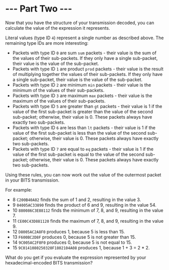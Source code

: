 # --- Part Two ---

Now that you have the structure of your transmission decoded, you can calculate the value of the expression it represents.

Literal values (type ID `4`) represent a single number as described above. The remaining type IDs are more interesting:

- Packets with type ID `0` are sum `sum` packets - their value is the sum of the values of their sub-packets. If they only have a single sub-packet, their value is the value of the sub-packet.
- Packets with type ID `1` are product `prod` packets - their value is the result of multiplying together the values of their sub-packets. If they only have a single sub-packet, their value is the value of the sub-packet.
- Packets with type ID `2` are minimum `min` packets - their value is the minimum of the values of their sub-packets.
- Packets with type ID `3` are maximum `max` packets - their value is the maximum of the values of their sub-packets.
- Packets with type ID `5` are greater than `gt` packets - their value is 1 if the value of the first sub-packet is greater than the value of the second sub-packet; otherwise, their value is 0. These packets always have exactly two sub-packets.
- Packets with type ID `6` are less than `lt` packets - their value is 1 if the value of the first sub-packet is less than the value of the second sub-packet; otherwise, their value is 0. These packets always have exactly two sub-packets.
- Packets with type ID `7` are equal to `eq` packets - their value is 1 if the value of the first sub-packet is equal to the value of the second sub-packet; otherwise, their value is 0. These packets always have exactly two sub-packets.

Using these rules, you can now work out the value of the outermost packet in your BITS transmission.

For example:

- 8 `C200B40A82` finds the sum of 1 and 2, resulting in the value 3.
- 9 `04005AC33890` finds the product of 6 and 9, resulting in the value 54.
- 10 `880086C3E88112` finds the minimum of 7, 8, and 9, resulting in the value 7.
- 11 `CE00C43D881120` finds the maximum of 7, 8, and 9, resulting in the value 9.
- 12 `D8005AC2A8F0` produces 1, because 5 is less than 15.
- 13 `F600BC2D8F` produces 0, because 5 is not greater than 15.
- 14 `9C005AC2F8F0` produces 0, because 5 is not equal to 15.
- 15 `9C0141080250320F1802104A08` produces 1, because 1 + 3 = 2 * 2.

What do you get if you evaluate the expression represented by your hexadecimal-encoded BITS transmission?
